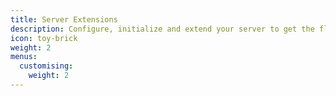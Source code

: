 ```yaml
---
title: Server Extensions
description: Configure, initialize and extend your server to get the flexibility you want.
icon: toy-brick
weight: 2
menus:
  customising:
    weight: 2
---
```


